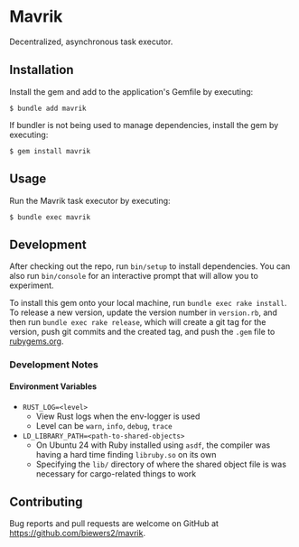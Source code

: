 # Mavrik

Decentralized, asynchronous task executor.

## Installation

Install the gem and add to the application's Gemfile by executing:

    $ bundle add mavrik

If bundler is not being used to manage dependencies, install the gem by executing:

    $ gem install mavrik

## Usage

Run the Mavrik task executor by executing:

    $ bundle exec mavrik

## Development

After checking out the repo, run `bin/setup` to install dependencies. You can also run `bin/console` for an interactive prompt that will allow you to experiment.

To install this gem onto your local machine, run `bundle exec rake install`. To release a new version, update the version number in `version.rb`, and then run `bundle exec rake release`, which will create a git tag for the version, push git commits and the created tag, and push the `.gem` file to [rubygems.org](https://rubygems.org).

### Development Notes

#### Environment Variables

* `RUST_LOG=<level>`
  * View Rust logs when the env-logger is used
  * Level can be `warn`, `info`, `debug`, `trace`
* `LD_LIBRARY_PATH=<path-to-shared-objects>`
  * On Ubuntu 24 with Ruby installed using `asdf`, the compiler was having a hard time finding `libruby.so` on its own
  * Specifying the `lib/` directory of where the shared object file is was necessary for cargo-related things to work

## Contributing

Bug reports and pull requests are welcome on GitHub at https://github.com/biewers2/mavrik.
